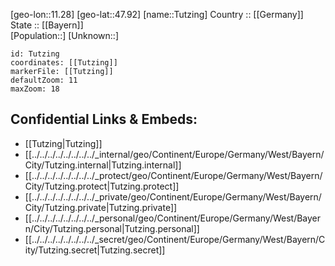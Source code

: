 ﻿---
location: [47.92,11.28] 
mapzoom: [7,12] 
mapmarker: city 
type: City
tags:
- geo/City


SpocWebEntityId: 35062
isDeleted: false
confidential: public

---
[geo-lon::11.28] 
[geo-lat::47.92] 
[name::Tutzing] 
Country :: [[Germany]]  
State :: [[Bayern]]  
[Population::] 
[Unknown::] 


```leaflet
id: Tutzing
coordinates: [[Tutzing]] 
markerFile: [[Tutzing]] 
defaultZoom: 11 
maxZoom: 18
```


## Confidential Links & Embeds: 
- [[Tutzing|Tutzing]]  
- [[../../../../../../../../_internal/geo/Continent/Europe/Germany/West/Bayern/City/Tutzing.internal|Tutzing.internal]] 
- [[../../../../../../../../_protect/geo/Continent/Europe/Germany/West/Bayern/City/Tutzing.protect|Tutzing.protect]] 
- [[../../../../../../../../_private/geo/Continent/Europe/Germany/West/Bayern/City/Tutzing.private|Tutzing.private]] 
- [[../../../../../../../../_personal/geo/Continent/Europe/Germany/West/Bayern/City/Tutzing.personal|Tutzing.personal]] 
- [[../../../../../../../../_secret/geo/Continent/Europe/Germany/West/Bayern/City/Tutzing.secret|Tutzing.secret]] 
